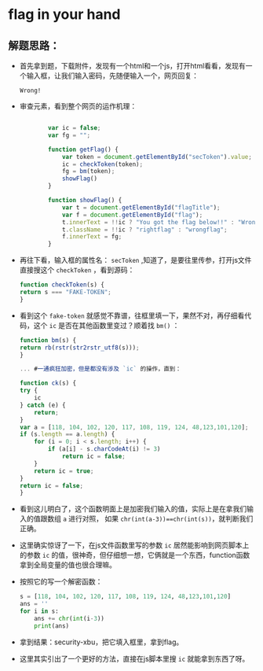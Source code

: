 # flag in your hand

## 解题思路：

- 首先拿到题，下载附件，发现有一个html和一个js，打开html看看，发现有一个输入框，让我们输入密码，先随便输入一个，网页回复：

    `Wrong!`

- 审查元素，看到整个网页的运作机理：

    ```javascript
    
			var ic = false;
			var fg = "";

			function getFlag() {
				var token = document.getElementById("secToken").value;
				ic = checkToken(token);
				fg = bm(token);
				showFlag()
			}

			function showFlag() {
				var t = document.getElementById("flagTitle");
				var f = document.getElementById("flag");
				t.innerText = !!ic ? "You got the flag below!!" : "Wrong!";
				t.className = !!ic ? "rightflag" : "wrongflag";
				f.innerText = fg;
			}
	```

- 再往下看，输入框的属性名： `secToken` ,知道了，是要往里传参，打开js文件直接搜这个 `checkToken` ，看到源码：

    ```javascript
    function checkToken(s) {
    return s === "FAKE-TOKEN";
    }
    ```

- 看到这个 `fake-token` 就感觉不靠谱，往框里填一下，果然不对，再仔细看代码，这个 `ic` 是否在其他函数里变过？顺着找 `bm()` ：

    ```javascript
    function bm(s) {
    return rb(rstr(str2rstr_utf8(s)));
    }
    
    ... #一通疯狂加密，但是都没有涉及 `ic` 的操作，直到：

    function ck(s) {
    try {
        ic
    } catch (e) {
        return;
    }
    var a = [118, 104, 102, 120, 117, 108, 119, 124, 48,123,101,120];
    if (s.length == a.length) {
        for (i = 0; i < s.length; i++) {
            if (a[i] - s.charCodeAt(i) != 3)
                return ic = false;
        }
        return ic = true;
    }
    return ic = false;
    }
    ```

- 看到这儿明白了，这个函数明面上是加密我们输入的值，实际上是在拿我们输入的值跟数组 `a` 进行对照， 如果 `chr(int(a-3))==chr(int(s))`，就判断我们正确。

- 这里确实惊讶了一下，在js文件函数里写的参数 `ic` 居然能影响到网页脚本上的参数 `ic` 的值，很神奇，但仔细想一想，它俩就是一个东西，function函数拿到全局变量的值也很合理嘛。

- 按照它的写一个解密函数：

    ```python
    s = [118, 104, 102, 120, 117, 108, 119, 124, 48,123,101,120]
    ans = ''
    for i in s:
        ans += chr(int(i-3))
        print(ans)
    ```

- 拿到结果：security-xbu，把它填入框里，拿到flag。

- 这里其实引出了一个更好的方法，直接在js脚本里搜 `ic` 就能拿到东西了呀。